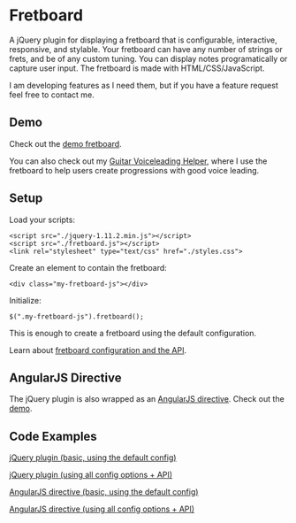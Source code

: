 # Fretboard

A jQuery plugin for displaying a fretboard that is configurable, interactive, responsive, and stylable. Your fretboard can have any number of strings or frets, and be of any custom tuning. You can display notes programatically or capture user input. The fretboard is made with HTML/CSS/JavaScript.


I am developing features as I need them, but if you have a feature request feel free to contact me.



## Demo

Check out the <a href="http://frank-modica.com/static/fretboarddemo/index.html" target="_blank">demo fretboard</a>.

You can also check out my <a target="_blank" href="http://frank-modica.com/#/voiceleader/index">Guitar Voiceleading Helper</a>, where I use the fretboard to help users create progressions with good voice leading.

## Setup

Load your scripts:

```
<script src="./jquery-1.11.2.min.js"></script>
<script src="./fretboard.js"></script>
<link rel="stylesheet" type="text/css" href="./styles.css">
```

Create an element to contain the fretboard:

```
<div class="my-fretboard-js"></div>
```

Initialize:

```
$(".my-fretboard-js").fretboard();
```

This is enough to create a fretboard using the default configuration.

Learn about <a target="_blank" href="https://github.com/fmodica/fretboard.js/wiki/Configuration-and-API">fretboard configuration and the API</a>.

## AngularJS Directive

The jQuery plugin is also wrapped as an <a href="https://github.com/fmodica/fretboard.js/wiki/AngularJS-Directive">AngularJS directive</a>. Check out the <a href="http://frank-modica.com/static/fretboarddemo/angular-directive/index.html">demo</a>.

## Code Examples

<a href="https://github.com/fmodica/fretboard.js/blob/master/index.html">jQuery plugin (basic, using the default config)</a>

<a href="https://github.com/fmodica/fretboard.js/blob/master/index-with-full-config.html">jQuery plugin (using all config options + API)</a>

<a href="https://github.com/fmodica/fretboard.js/blob/master/angular-directive/index.html">AngularJS directive (basic, using the default config)</a>

<a href="https://github.com/fmodica/fretboard.js/blob/master/angular-directive/index-with-full-config.html">AngularJS directive (using all config options + API)</a>
